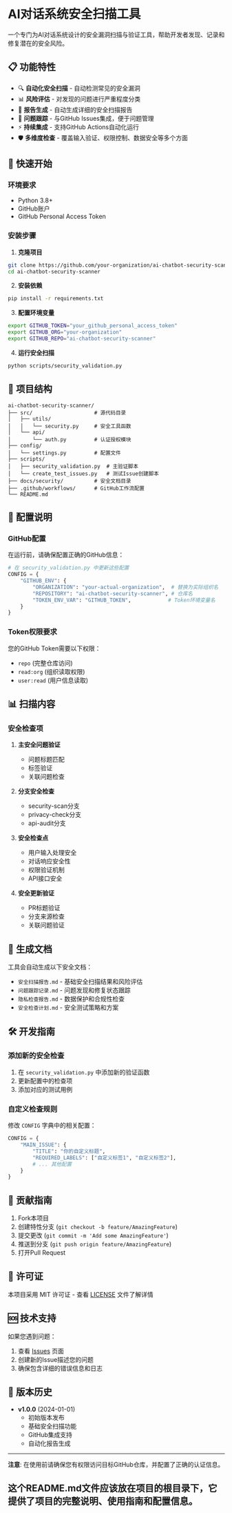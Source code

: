 # AI对话系统安全扫描工具

一个专门为AI对话系统设计的安全漏洞扫描与验证工具，帮助开发者发现、记录和修复潜在的安全风险。

## 📋 功能特性

- 🔍 **自动化安全扫描** - 自动检测常见的安全漏洞
- 📊 **风险评估** - 对发现的问题进行严重程度分类
- 📝 **报告生成** - 自动生成详细的安全扫描报告
- 🔗 **问题跟踪** - 与GitHub Issues集成，便于问题管理
- ⚡ **持续集成** - 支持GitHub Actions自动化运行
- 🛡️ **多维度检查** - 覆盖输入验证、权限控制、数据安全等多个方面

## 🚀 快速开始

### 环境要求

- Python 3.8+
- GitHub账户
- GitHub Personal Access Token

### 安装步骤

1. **克隆项目**
```bash
git clone https://github.com/your-organization/ai-chatbot-security-scanner.git
cd ai-chatbot-security-scanner
```

2. **安装依赖**
```bash
pip install -r requirements.txt
```

3. **配置环境变量**
```bash
export GITHUB_TOKEN="your_github_personal_access_token"
export GITHUB_ORG="your-organization"
export GITHUB_REPO="ai-chatbot-security-scanner"
```

4. **运行安全扫描**
```bash
python scripts/security_validation.py
```

## 📁 项目结构

```
ai-chatbot-security-scanner/
├── src/                    # 源代码目录
│   ├── utils/
│   │   └── security.py     # 安全工具函数
│   └── api/
│       └── auth.py         # 认证授权模块
├── config/
│   └── settings.py         # 配置文件
├── scripts/
│   ├── security_validation.py  # 主验证脚本
│   └── create_test_issues.py   # 测试Issue创建脚本
├── docs/security/          # 安全文档目录
├── .github/workflows/      # GitHub工作流配置
└── README.md
```

## 🔧 配置说明

### GitHub配置

在运行前，请确保配置正确的GitHub信息：

```python
# 在 security_validation.py 中更新这些配置
CONFIG = {
    "GITHUB_ENV": {
        "ORGANIZATION": "your-actual-organization",  # 替换为实际组织名
        "REPOSITORY": "ai-chatbot-security-scanner", # 仓库名
        "TOKEN_ENV_VAR": "GITHUB_TOKEN",            # Token环境变量名
    }
}
```

### Token权限要求

您的GitHub Token需要以下权限：
- `repo` (完整仓库访问)
- `read:org` (组织读取权限)
- `user:read` (用户信息读取)

## 📊 扫描内容

### 安全检查项

1. **主安全问题验证**
   - 问题标题匹配
   - 标签验证
   - 关联问题检查

2. **分支安全检查**
   - security-scan分支
   - privacy-check分支  
   - api-audit分支

3. **安全检查点**
   - 用户输入处理安全
   - 对话响应安全性
   - 权限验证机制
   - API接口安全

4. **安全更新验证**
   - PR标题验证
   - 分支来源检查
   - 关联问题验证

## 📝 生成文档

工具会自动生成以下安全文档：

- `安全扫描报告.md` - 基础安全扫描结果和风险评估
- `问题跟踪记录.md` - 问题发现和修复状态跟踪
- `隐私检查报告.md` - 数据保护和合规性检查
- `安全检查计划.md` - 安全测试策略和方案

## 🛠️ 开发指南

### 添加新的安全检查

1. 在 `security_validation.py` 中添加新的验证函数
2. 更新配置中的检查项
3. 添加对应的测试用例

### 自定义检查规则

修改 `CONFIG` 字典中的相关配置：

```python
CONFIG = {
    "MAIN_ISSUE": {
        "TITLE": "你的自定义标题",
        "REQUIRED_LABELS": ["自定义标签1", "自定义标签2"],
        # ... 其他配置
    }
}
```

## 🤝 贡献指南

1. Fork本项目
2. 创建特性分支 (`git checkout -b feature/AmazingFeature`)
3. 提交更改 (`git commit -m 'Add some AmazingFeature'`)
4. 推送到分支 (`git push origin feature/AmazingFeature`)
5. 打开Pull Request

## 📄 许可证

本项目采用 MIT 许可证 - 查看 [LICENSE](LICENSE) 文件了解详情

## 🆘 技术支持

如果您遇到问题：

1. 查看 [Issues](https://github.com/your-organization/ai-chatbot-security-scanner/issues) 页面
2. 创建新的Issue描述您的问题
3. 确保包含详细的错误信息和日志

## 🔄 版本历史

- **v1.0.0** (2024-01-01)
  - 初始版本发布
  - 基础安全扫描功能
  - GitHub集成支持
  - 自动化报告生成

---

**注意**: 在使用前请确保您有权限访问目标GitHub仓库，并配置了正确的认证信息。

## 这个README.md文件应该放在项目的根目录下，它提供了项目的完整说明、使用指南和配置信息。